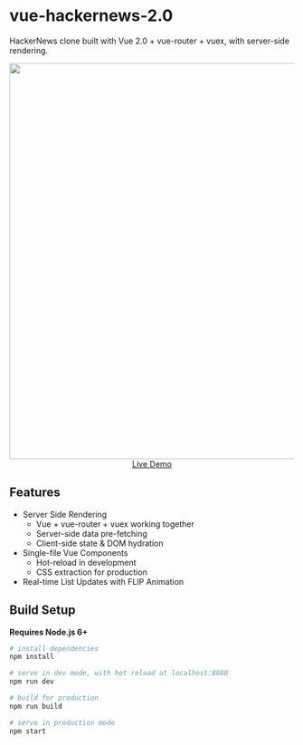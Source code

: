 # vue-hackernews-2.0

HackerNews clone built with Vue 2.0 + vue-router + vuex, with server-side rendering.

<p align="center">
  <a href="https://vue-hn.now.sh" target="_blank">
    <img src="https://cloud.githubusercontent.com/assets/499550/17546273/5aabc5fc-5eaf-11e6-8d6a-ad00937e8bd6.png" width="700px">
    <br>
    Live Demo
  </a>
</p>

## Features

- Server Side Rendering
  - Vue + vue-router + vuex working together
  - Server-side data pre-fetching
  - Client-side state & DOM hydration
- Single-file Vue Components
  - Hot-reload in development
  - CSS extraction for production
- Real-time List Updates with FLIP Animation

## Build Setup

**Requires Node.js 6+**

``` bash
# install dependencies
npm install

# serve in dev mode, with hot reload at localhost:8080
npm run dev

# build for production
npm run build

# serve in production mode
npm start
```
